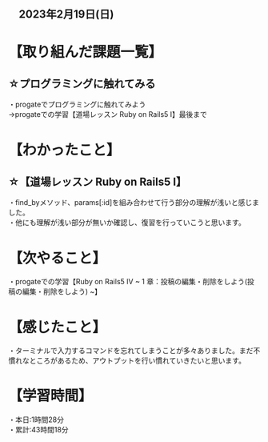 ## 　2023年2月19日(日)
# 【取り組んだ課題一覧】
## ☆プログラミングに触れてみる
・progateでプログラミングに触れてみよう  
→progateでの学習【道場レッスン Ruby on Rails5 I】最後まで
# 【わかったこと】
## ☆【道場レッスン Ruby on Rails5 I】
・find_byメソッド、params[:id]を組み合わせて行う部分の理解が浅いと感じました。  
・他にも理解が浅い部分が無いか確認し、復習を行っていこうと思います。
# 【次やること】
・progateでの学習【Ruby on Rails5 IV ~  1 章：投稿の編集・削除をしよう(投稿の編集・削除をしよう) ~】
# 【感じたこと】
・ターミナルで入力するコマンドを忘れてしまうことが多々ありました。まだ不慣れなところがあるため、アウトプットを行い慣れていきたいと思います。
# 【学習時間】
・本日:1時間28分  
・累計:43時間18分
